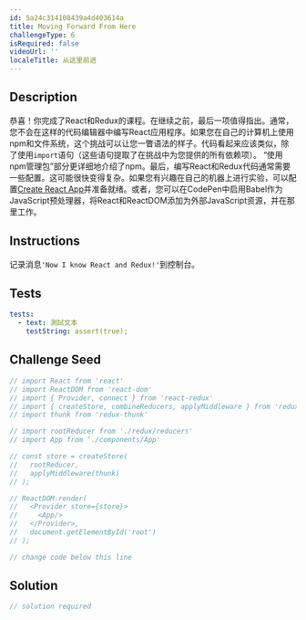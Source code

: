 ```yaml
---
id: 5a24c314108439a4d403614a
title: Moving Forward From Here
challengeType: 6
isRequired: false
videoUrl: ''
localeTitle: 从这里前进
---
```


## Description
<section id="description">恭喜！你完成了React和Redux的课程。在继续之前，最后一项值得指出。通常，您不会在这样的代码编辑器中编写React应用程序。如果您在自己的计算机上使用npm和文件系统，这个挑战可以让您一瞥语法的样子。代码看起来应该类似，除了使用<code>import</code>语句（这些语句提取了在挑战中为您提供的所有依赖项）。 “使用npm管理包”部分更详细地介绍了npm。最后，编写React和Redux代码通常需要一些配置。这可能很快变得复杂。如果您有兴趣在自己的机器上进行实验，可以配置<a id="CRA" target="_blank" href="https://github.com/facebookincubator/create-react-app">Create React App</a>并准备就绪。或者，您可以在CodePen中启用Babel作为JavaScript预处理器，将React和ReactDOM添加为外部JavaScript资源，并在那里工作。 </section>

## Instructions
<section id="instructions">记录消息<code>&#39;Now I know React and Redux!&#39;</code>到控制台。 </section>

## Tests
<section id='tests'>

```yml
tests:
  - text: 測試文本
    testString: assert(true);

```

</section>

## Challenge Seed
<section id='challengeSeed'>

<div id='jsx-seed'>

```jsx
// import React from 'react'
// import ReactDOM from 'react-dom'
// import { Provider, connect } from 'react-redux'
// import { createStore, combineReducers, applyMiddleware } from 'redux'
// import thunk from 'redux-thunk'

// import rootReducer from './redux/reducers'
// import App from './components/App'

// const store = createStore(
//   rootReducer,
//   applyMiddleware(thunk)
// );

// ReactDOM.render(
//   <Provider store={store}>
//     <App/>
//   </Provider>,
//   document.getElementById('root')
// );

// change code below this line

```

</div>



</section>

## Solution
<section id='solution'>

```js
// solution required
```
</section>
